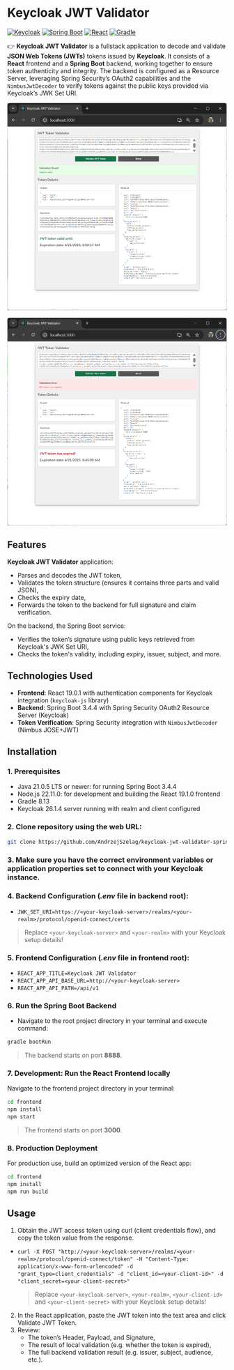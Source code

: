 # Keycloak JWT Validator 

[<img alt="Keycloak" src="https://img.shields.io/badge/Keycloak-26.1.4-0071C1.svg?logo=keycloak">](https://www.keycloak.org/) 
[<img alt="Spring Boot" src="https://img.shields.io/badge/Spring Boot-3.4.4-6DB33F.svg?logo=springboot">](<https://spring.io/projects/spring-boot>) 
[<img alt="React" src="https://img.shields.io/badge/React-19.1.0-61DAFB?logo=react&logoColor=white">](https://react.dev/) 
[<img alt="Gradle" src="https://img.shields.io/badge/Gradle-8.13-02303A.svg?logo=gradle">](https://gradle.org/)

👉 **Keycloak JWT Validator** is a fullstack application to decode and validate **JSON Web Tokens (JWTs)** tokens issued by **Keycloak**. It consists of a **React** frontend and a **Spring Boot** backend, working together to ensure token authenticity and integrity. The backend is configured as a Resource Server, leveraging Spring Security’s OAuth2 capabilities and the `NimbusJwtDecoder` to verify tokens against the public keys provided via Keycloak’s JWK Set URI.

![Keycloak JWT Validator - success](/src/main/resources/static/images/url1.png "Keycloak JWT Validator - success")

![Keycloak JWT Validator - error](/src/main/resources/static/images/url2.png "Keycloak JWT Validator - error")

## Features
**Keycloak JWT Validator** application:
- Parses and decodes the JWT token,
- Validates the token structure (ensures it contains three parts and valid JSON),
- Checks the expiry date,
- Forwards the token to the backend for full signature and claim verification.

On the backend, the Spring Boot service:
- Verifies the token’s signature using public keys retrieved from Keycloak's JWK Set URI,
- Checks the token's validity, including expiry, issuer, subject, and more.

## Technologies Used
- **Frontend**: React 19.0.1 with authentication components for Keycloak integration (`keycloak-js` library)
- **Backend**: Spring Boot 3.4.4 with Spring Security OAuth2 Resource Server (Keycloak)
- **Token Verification**: Spring Security integration with `NimbusJwtDecoder` (Nimbus JOSE+JWT)

## Installation

### 1. Prerequisites
- Java 21.0.5 LTS or newer: for running Spring Boot 3.4.4
- Node.js 22.11.0: for development and building the React 19.1.0 frontend
- Gradle 8.13
- Keycloak 26.1.4 server running with realm and client configured

### 2. Clone repository using the web URL:
```bash
git clone https://github.com/AndrzejSzelag/keycloak-jwt-validator-springboot-react.git
```

### 3. Make sure you have the correct environment variables or application properties set to connect with your Keycloak instance.

### 4. Backend Configuration (*.env* file in backend root):
- `JWK_SET_URI=https://<your-keycloak-server>/realms/<your-realm>/protocol/openid-connect/certs`

> Replace `<your-keycloak-server>` and `<your-realm>` with your Keycloak setup details!

### 5. Frontend Configuration (*.env* file in frontend root):
- `REACT_APP_TITLE=Keycloak JWT Validator`
- `REACT_APP_API_BASE_URL=http://<your-keycloak-server>`
- `REACT_APP_API_PATH=/api/v1`

### 6. Run the Spring Boot Backend
- Navigate to the root project directory in your terminal and execute command:

```bash
gradle bootRun
```

> The backend starts on port **8888**.

### 7. Development: Run the React Frontend locally
Navigate to the frontend project directory in your terminal:

```bash
cd frontend
npm install
npm start
```

> The frontend starts on port **3000**.

### 8. Production Deployment
For production use, build an optimized version of the React app:

```bash
cd frontend
npm install
npm run build
```

## Usage
1. Obtain the JWT access token using curl (client credentials flow), and copy the token value from the response.

- `curl -X POST "http://<your-keycloak-server>/realms/<your-realm>/protocol/openid-connect/token" -H "Content-Type: application/x-www-form-urlencoded" -d "grant_type=client_credentials" -d "client_id=<your-client-id>" -d "client_secret=<your-client-secret>"`

    > Replace `<your-keycloak-server>`, `<your-realm>`, `<your-client-id>` and `<your-client-secret>` with your Keycloak setup details!

2. In the React application, paste the JWT token into the text area and click Validate JWT Token.
3. Review:
    - The token’s Header, Payload, and Signature,
    - The result of local validation (e.g. whether the token is expired),
    - The full backend validation result (e.g. issuer, subject, audience, etc.).

